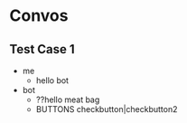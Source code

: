 # Convos
## Test Case 1
- me
  - hello bot
- bot
  - ??hello meat bag
  - BUTTONS checkbutton|checkbutton2
